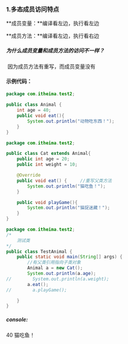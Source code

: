 ### 1.多态成员访问特点

**成员变量：**编译看左边，执行看左边

**成员方法：**编译看左边，执行看右边

##### 为什么成员变量和成员方法的访问不一样？

​	因为成员方法有重写，而成员变量没有

#### 示例代码：

```java
package com.itheima.test2;

public class Animal {
    int age = 40;
    public void eat(){
        System.out.println("动物吃东西！");
    }
}
```

```java
package com.itheima.test2;

public class Cat extends Animal{	
    public int age = 20;
    public int weight = 10;

    @Override
    public void eat() {		//重写父类方法
        System.out.println("猫吃鱼！");
    }

    public void playGame(){
        System.out.println("猫捉迷藏！");
    }
}
```

```java
package com.itheima.test2;
/*
    测试类
*/
public class TestAnimal {
    public static void main(String[] args) {
        //有父类引用指向子类对象
        Animal a = new Cat();
        System.out.println(a.age);
//        System.out.println(a.weight);
        a.eat();
//        a.playGame();

    }
}
```

##### console:

40
猫吃鱼！